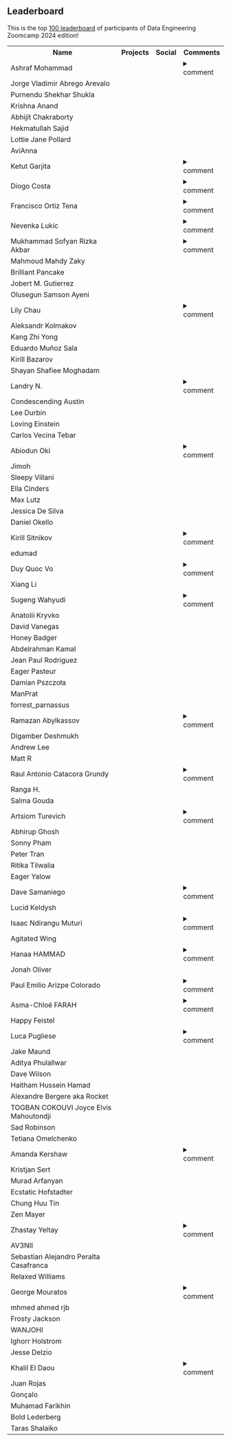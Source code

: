 ## Leaderboard 

This is the top [100 leaderboard](https://courses.datatalks.club/de-zoomcamp-2024/leaderboard)
of participants of Data Engineering Zoomcamp 2024 edition!

<table>
<tr>
  <th>Name</th>
  <th>Projects</th>
  <th>Social</th>
  <th>Comments</th>
</tr>
<tr>
  <td>Ashraf Mohammad</td>
  <td><a href="https://github.com/Ashraf1395/customer_retention_analytics"><img src="https://user-images.githubusercontent.com/875246/192300611-a606521b-cb76-4090-be8e-7cc21752b996.png" height="16em" /></a><a href="https://github.com/Ashraf1395/supply_chain_finance.git"><img src="https://user-images.githubusercontent.com/875246/192300611-a606521b-cb76-4090-be8e-7cc21752b996.png" height="16em" /></a></a></td>
  <td> <a href="www.linkedin.com/in/ashraf1395"><img src="https://user-images.githubusercontent.com/875246/192300614-2ce22ed5-bbc4-4684-8098-d8128d71aac5.png" height="16em" /></a> <a href="www.github.com/Ashraf1395"><img src="https://user-images.githubusercontent.com/875246/192300611-a606521b-cb76-4090-be8e-7cc21752b996.png" height="16em" /></a></td>
  <td><details>
<summary>comment</summary>
Really Recommend this bootcamp , if you want to get hands on data engineering experience.     My two Capstone project: www.github.com/Ashraf1395/supply_chain_finance, www.github.com/Ashraf1395/customer_retention_analytics
</details></td>
</tr>
<tr>
  <td>Jorge Vladimir Abrego Arevalo</td>
  <td><a href="https://github.com/JorgeAbrego/weather_stream_project"><img src="https://user-images.githubusercontent.com/875246/192300611-a606521b-cb76-4090-be8e-7cc21752b996.png" height="16em" /></a><a href="https://github.com/JorgeAbrego/capital_bikeshare_project"><img src="https://user-images.githubusercontent.com/875246/192300611-a606521b-cb76-4090-be8e-7cc21752b996.png" height="16em" /></a></a></td>
  <td> <a href="https://www.linkedin.com/in/jorge-abrego/"><img src="https://user-images.githubusercontent.com/875246/192300614-2ce22ed5-bbc4-4684-8098-d8128d71aac5.png" height="16em" /></a> <a href="https://github.com/JorgeAbrego"><img src="https://user-images.githubusercontent.com/875246/192300611-a606521b-cb76-4090-be8e-7cc21752b996.png" height="16em" /></a></td>
  <td></td>
</tr>
<tr>
  <td>Purnendu Shekhar Shukla</td>
  <td></a></td>
  <td></td>
  <td></td>
</tr>
<tr>
  <td>Krishna Anand</td>
  <td><a href="https://github.com/anandaiml19/DE_Zoomcamp_Project2/tree/main"><img src="https://user-images.githubusercontent.com/875246/192300611-a606521b-cb76-4090-be8e-7cc21752b996.png" height="16em" /></a><a href="https://github.com/anandaiml19/Data-Engineering-Zoomcamp-Project1"><img src="https://user-images.githubusercontent.com/875246/192300611-a606521b-cb76-4090-be8e-7cc21752b996.png" height="16em" /></a></a></td>
  <td> <a href="https://www.linkedin.com/in/krishna-anand-v-g-70bba623/"><img src="https://user-images.githubusercontent.com/875246/192300614-2ce22ed5-bbc4-4684-8098-d8128d71aac5.png" height="16em" /></a> <a href="https://github.com/anandaiml19"><img src="https://user-images.githubusercontent.com/875246/192300611-a606521b-cb76-4090-be8e-7cc21752b996.png" height="16em" /></a></td>
  <td></td>
</tr>
<tr>
  <td>Abhijit Chakraborty</td>
  <td></a></td>
  <td></td>
  <td></td>
</tr>
<tr>
  <td>Hekmatullah Sajid</td>
  <td><a href="https://github.com/hekmatullah-sajid/EcoEnergy-Germany"><img src="https://user-images.githubusercontent.com/875246/192300611-a606521b-cb76-4090-be8e-7cc21752b996.png" height="16em" /></a></a></td>
  <td> <a href="https://www.linkedin.com/in/hekmatullah-sajid/"><img src="https://user-images.githubusercontent.com/875246/192300614-2ce22ed5-bbc4-4684-8098-d8128d71aac5.png" height="16em" /></a> <a href="https://github.com/hekmatullah-sajid"><img src="https://user-images.githubusercontent.com/875246/192300611-a606521b-cb76-4090-be8e-7cc21752b996.png" height="16em" /></a></td>
  <td></td>
</tr>
<tr>
  <td>Lottie Jane Pollard</td>
  <td><a href="https://github.com/LottieJaneDev/usgs_earthquake_data_pipeline"><img src="https://user-images.githubusercontent.com/875246/192300611-a606521b-cb76-4090-be8e-7cc21752b996.png" height="16em" /></a></a></td>
  <td> <a href="https://www.linkedin.com/in/lottiejanedev/"><img src="https://user-images.githubusercontent.com/875246/192300614-2ce22ed5-bbc4-4684-8098-d8128d71aac5.png" height="16em" /></a> <a href="https://github.com/LottieJaneDev/usgs_earthquake_data_pipeline"><img src="https://user-images.githubusercontent.com/875246/192300611-a606521b-cb76-4090-be8e-7cc21752b996.png" height="16em" /></a></td>
  <td></td>
</tr>
<tr>
  <td>AviAnna</td>
  <td></a></td>
  <td></td>
  <td></td>
</tr>
<tr>
  <td>Ketut Garjita</td>
  <td><a href="https://github.com/garjita63/dezoomcamp2024-project1"><img src="https://user-images.githubusercontent.com/875246/192300611-a606521b-cb76-4090-be8e-7cc21752b996.png" height="16em" /></a></a></td>
  <td> <a href="https://www.linkedin.com/in/ketutgarjitadba/"><img src="https://user-images.githubusercontent.com/875246/192300614-2ce22ed5-bbc4-4684-8098-d8128d71aac5.png" height="16em" /></a> <a href="https://github.com/garjita63"><img src="https://user-images.githubusercontent.com/875246/192300611-a606521b-cb76-4090-be8e-7cc21752b996.png" height="16em" /></a></td>
  <td><details>
<summary>comment</summary>
I would like to express my thanks and appreciation to the Data Talks Club for organizing this excellent Data Engineering Zoomcamp training. This made me valuable experience in deepening new knowledge for me even though previously I had mostly worked as a Database Administrator for various platform databases. Thank you also to the community (datatalks-club.slack.com), especially slack course-data-engineering, as well as other slack communities such as mageai.slack.com.
</details></td>
</tr>
<tr>
  <td>Diogo Costa</td>
  <td><a href="https://github.com/techwithcosta/youtube-ai-analytics"><img src="https://user-images.githubusercontent.com/875246/192300611-a606521b-cb76-4090-be8e-7cc21752b996.png" height="16em" /></a></a></td>
  <td> <a href="https://www.linkedin.com/in/costadms/"><img src="https://user-images.githubusercontent.com/875246/192300614-2ce22ed5-bbc4-4684-8098-d8128d71aac5.png" height="16em" /></a> <a href="https://github.com/techwithcosta"><img src="https://user-images.githubusercontent.com/875246/192300611-a606521b-cb76-4090-be8e-7cc21752b996.png" height="16em" /></a></td>
  <td><details>
<summary>comment</summary>
Great course! Check out my YouTube channel: https://www.youtube.com/@TechWithCosta
</details></td>
</tr>
<tr>
  <td>Francisco Ortiz Tena</td>
  <td><a href="https://github.com/FranciscoOrtizTena/de_zoomcamp_project_01/"><img src="https://user-images.githubusercontent.com/875246/192300611-a606521b-cb76-4090-be8e-7cc21752b996.png" height="16em" /></a></a></td>
  <td> <a href="https://www.linkedin.com/in/francisco-ortiz-tena/"><img src="https://user-images.githubusercontent.com/875246/192300614-2ce22ed5-bbc4-4684-8098-d8128d71aac5.png" height="16em" /></a> <a href="https://github.com/FranciscoOrtizTena"><img src="https://user-images.githubusercontent.com/875246/192300611-a606521b-cb76-4090-be8e-7cc21752b996.png" height="16em" /></a></td>
  <td><details>
<summary>comment</summary>
It is an awesome course!
</details></td>
</tr>
<tr>
  <td>Nevenka Lukic</td>
  <td><a href="https://github.com/nenalukic/air-quality-project"><img src="https://user-images.githubusercontent.com/875246/192300611-a606521b-cb76-4090-be8e-7cc21752b996.png" height="16em" /></a></a></td>
  <td> <a href="https://www.linkedin.com/in/nevenka-lukic/"><img src="https://user-images.githubusercontent.com/875246/192300614-2ce22ed5-bbc4-4684-8098-d8128d71aac5.png" height="16em" /></a> <a href="https://github.com/nenalukic"><img src="https://user-images.githubusercontent.com/875246/192300611-a606521b-cb76-4090-be8e-7cc21752b996.png" height="16em" /></a></td>
  <td><details>
<summary>comment</summary>
This DE Zoomcamp was fantastic learning and networking experiences. Many thanks to organizers and big recommendations to anyone!
</details></td>
</tr>
<tr>
  <td>Mukhammad Sofyan Rizka Akbar</td>
  <td><a href="https://github.com/SofyanAkbar94/Project-DE-Zoomcamp-2024"><img src="https://user-images.githubusercontent.com/875246/192300611-a606521b-cb76-4090-be8e-7cc21752b996.png" height="16em" /></a></a></td>
  <td> <a href="https://id.linkedin.com/in/m-sofyan-r-a-aa00a4118"><img src="https://user-images.githubusercontent.com/875246/192300614-2ce22ed5-bbc4-4684-8098-d8128d71aac5.png" height="16em" /></a> <a href="https://github.com/SofyanAkbar94/"><img src="https://user-images.githubusercontent.com/875246/192300611-a606521b-cb76-4090-be8e-7cc21752b996.png" height="16em" /></a></td>
  <td><details>
<summary>comment</summary>
Thanks for providing this course, especially for Alexey and other Datatalk hosts and I hope I can join ML, ML Ops, and LLM Zoomcamp. See you soon :)
</details></td>
</tr>
<tr>
  <td>Mahmoud Mahdy Zaky</td>
  <td><a href="https://github.com/MahmoudMahdy448/Football-Data-Analytics/tree/main"><img src="https://user-images.githubusercontent.com/875246/192300611-a606521b-cb76-4090-be8e-7cc21752b996.png" height="16em" /></a></a></td>
  <td> <a href="https://www.linkedin.com/in/mahmoud-mahdy-zaky"><img src="https://user-images.githubusercontent.com/875246/192300614-2ce22ed5-bbc4-4684-8098-d8128d71aac5.png" height="16em" /></a> <a href="https://github.com/MahmoudMahdy448"><img src="https://user-images.githubusercontent.com/875246/192300611-a606521b-cb76-4090-be8e-7cc21752b996.png" height="16em" /></a></td>
  <td></td>
</tr>
<tr>
  <td>Brilliant Pancake</td>
  <td></a></td>
  <td></td>
  <td></td>
</tr>
<tr>
  <td>Jobert M. Gutierrez</td>
  <td><a href="https://github.com/bizzaccelerator/Footballers-transfers-Insights.git"><img src="https://user-images.githubusercontent.com/875246/192300611-a606521b-cb76-4090-be8e-7cc21752b996.png" height="16em" /></a></a></td>
  <td> <a href="www.linkedin.com/in/jobertgutierrez"><img src="https://user-images.githubusercontent.com/875246/192300614-2ce22ed5-bbc4-4684-8098-d8128d71aac5.png" height="16em" /></a> <a href="https://github.com/bizzaccelerator"><img src="https://user-images.githubusercontent.com/875246/192300611-a606521b-cb76-4090-be8e-7cc21752b996.png" height="16em" /></a></td>
  <td></td>
</tr>
<tr>
  <td>Olusegun Samson Ayeni</td>
  <td><a href="https://github.com/iamraphson/IMDB-pipeline-project"><img src="https://user-images.githubusercontent.com/875246/192300611-a606521b-cb76-4090-be8e-7cc21752b996.png" height="16em" /></a><a href="https://github.com/iamraphson/DE-2024-project-book-recommendation"><img src="https://user-images.githubusercontent.com/875246/192300611-a606521b-cb76-4090-be8e-7cc21752b996.png" height="16em" /></a></a></td>
  <td> <a href="https://www.linkedin.com/in/iamraphson/"><img src="https://user-images.githubusercontent.com/875246/192300614-2ce22ed5-bbc4-4684-8098-d8128d71aac5.png" height="16em" /></a> <a href="https://github.com/iamraphson"><img src="https://user-images.githubusercontent.com/875246/192300611-a606521b-cb76-4090-be8e-7cc21752b996.png" height="16em" /></a></td>
  <td></td>
</tr>
<tr>
  <td>Lily Chau</td>
  <td><a href="https://github.com/lilychau1/uk-power-analytics"><img src="https://user-images.githubusercontent.com/875246/192300611-a606521b-cb76-4090-be8e-7cc21752b996.png" height="16em" /></a><a href="https://github.com/lilychau1/uk-power-analytics/tree/main"><img src="https://user-images.githubusercontent.com/875246/192300611-a606521b-cb76-4090-be8e-7cc21752b996.png" height="16em" /></a></a></td>
  <td> <a href="www.linkedin.com/in/lilychau1"><img src="https://user-images.githubusercontent.com/875246/192300614-2ce22ed5-bbc4-4684-8098-d8128d71aac5.png" height="16em" /></a> <a href="https://github.com/lilychau1"><img src="https://user-images.githubusercontent.com/875246/192300611-a606521b-cb76-4090-be8e-7cc21752b996.png" height="16em" /></a></td>
  <td><details>
<summary>comment</summary>
Big thank you to Alexey and all other speakers. This is one of the best online learning platforms I have ever come across.
</details></td>
</tr>
<tr>
  <td>Aleksandr Kolmakov</td>
  <td><a href="https://github.com/Feanaur/marine-species-analytics"><img src="https://user-images.githubusercontent.com/875246/192300611-a606521b-cb76-4090-be8e-7cc21752b996.png" height="16em" /></a><a href="https://github.com/Feanaur/marine-species-analytics"><img src="https://user-images.githubusercontent.com/875246/192300611-a606521b-cb76-4090-be8e-7cc21752b996.png" height="16em" /></a></a></td>
  <td> <a href="https://www.linkedin.com/in/aleksandr-kolmakov/"><img src="https://user-images.githubusercontent.com/875246/192300614-2ce22ed5-bbc4-4684-8098-d8128d71aac5.png" height="16em" /></a> <a href="https://github.com/alex-kolmakov"><img src="https://user-images.githubusercontent.com/875246/192300611-a606521b-cb76-4090-be8e-7cc21752b996.png" height="16em" /></a></td>
  <td></td>
</tr>
<tr>
  <td>Kang Zhi Yong</td>
  <td></a></td>
  <td></td>
  <td></td>
</tr>
<tr>
  <td>Eduardo Muñoz Sala</td>
  <td><a href="https://github.com/edumunozsala/GDELT-Events-Data-Eng-Project"><img src="https://user-images.githubusercontent.com/875246/192300611-a606521b-cb76-4090-be8e-7cc21752b996.png" height="16em" /></a></a></td>
  <td> <a href="https://www.linkedin.com/in/edumunozsala/"><img src="https://user-images.githubusercontent.com/875246/192300614-2ce22ed5-bbc4-4684-8098-d8128d71aac5.png" height="16em" /></a> <a href="https://github.com/edumunozsala"><img src="https://user-images.githubusercontent.com/875246/192300611-a606521b-cb76-4090-be8e-7cc21752b996.png" height="16em" /></a></td>
  <td></td>
</tr>
<tr>
  <td>Kirill Bazarov</td>
  <td><a href="https://github.com/kirill505/de-zoomcamp-project"><img src="https://user-images.githubusercontent.com/875246/192300611-a606521b-cb76-4090-be8e-7cc21752b996.png" height="16em" /></a></a></td>
  <td> <a href="https://www.linkedin.com/in/kirill-bazarov-66ba3152"><img src="https://user-images.githubusercontent.com/875246/192300614-2ce22ed5-bbc4-4684-8098-d8128d71aac5.png" height="16em" /></a> <a href="https://github.com/kirill505"><img src="https://user-images.githubusercontent.com/875246/192300611-a606521b-cb76-4090-be8e-7cc21752b996.png" height="16em" /></a></td>
  <td></td>
</tr>
<tr>
  <td>Shayan Shafiee Moghadam</td>
  <td><a href="https://github.com/shayansm2/DE-zoomcamp-playground/tree/de-zoomcamp-2nd-project/github-events-analyzer"><img src="https://user-images.githubusercontent.com/875246/192300611-a606521b-cb76-4090-be8e-7cc21752b996.png" height="16em" /></a><a href="https://github.com/shayansm2/tech-career-explorer/tree/de-zoomcamp-project"><img src="https://user-images.githubusercontent.com/875246/192300611-a606521b-cb76-4090-be8e-7cc21752b996.png" height="16em" /></a></a></td>
  <td> <a href="https://www.linkedin.com/in/shayan-shafiee-moghadam/"><img src="https://user-images.githubusercontent.com/875246/192300614-2ce22ed5-bbc4-4684-8098-d8128d71aac5.png" height="16em" /></a> <a href="https://github.com/shayansm2"><img src="https://user-images.githubusercontent.com/875246/192300611-a606521b-cb76-4090-be8e-7cc21752b996.png" height="16em" /></a></td>
  <td></td>
</tr>
<tr>
  <td>Landry N.</td>
  <td><a href="https://github.com/drux31/capstone-dezoomcamp"><img src="https://user-images.githubusercontent.com/875246/192300611-a606521b-cb76-4090-be8e-7cc21752b996.png" height="16em" /></a></a></td>
  <td> <a href="https://github.com/drux31"><img src="https://user-images.githubusercontent.com/875246/192300611-a606521b-cb76-4090-be8e-7cc21752b996.png" height="16em" /></a></td>
  <td><details>
<summary>comment</summary>
Thanks for the awsome course.
</details></td>
</tr>
<tr>
  <td>Condescending Austin</td>
  <td></a></td>
  <td></td>
  <td></td>
</tr>
<tr>
  <td>Lee Durbin</td>
  <td></a></td>
  <td></td>
  <td></td>
</tr>
<tr>
  <td>Loving Einstein</td>
  <td></a></td>
  <td></td>
  <td></td>
</tr>
<tr>
  <td>Carlos Vecina Tebar</td>
  <td></a></td>
  <td></td>
  <td></td>
</tr>
<tr>
  <td>Abiodun Oki</td>
  <td></a></td>
  <td> <a href="https://www.linkedin.com/in/okibaba/"><img src="https://user-images.githubusercontent.com/875246/192300614-2ce22ed5-bbc4-4684-8098-d8128d71aac5.png" height="16em" /></a> <a href="https://github.com/Okibaba"><img src="https://user-images.githubusercontent.com/875246/192300611-a606521b-cb76-4090-be8e-7cc21752b996.png" height="16em" /></a></td>
  <td><details>
<summary>comment</summary>
thoroughly enjoyed the course, great work Alexey & course team!
</details></td>
</tr>
<tr>
  <td>Jimoh</td>
  <td></a></td>
  <td></td>
  <td></td>
</tr>
<tr>
  <td>Sleepy Villani</td>
  <td></a></td>
  <td></td>
  <td></td>
</tr>
<tr>
  <td>Ella Cinders</td>
  <td></a></td>
  <td></td>
  <td></td>
</tr>
<tr>
  <td>Max Lutz</td>
  <td></a></td>
  <td></td>
  <td></td>
</tr>
<tr>
  <td>Jessica De Silva</td>
  <td></a></td>
  <td></td>
  <td></td>
</tr>
<tr>
  <td>Daniel Okello</td>
  <td></a></td>
  <td> <a href="https://www.linkedin.com/in/okellodaniel/"><img src="https://user-images.githubusercontent.com/875246/192300614-2ce22ed5-bbc4-4684-8098-d8128d71aac5.png" height="16em" /></a> <a href="https://github.com/okellodaniel"><img src="https://user-images.githubusercontent.com/875246/192300611-a606521b-cb76-4090-be8e-7cc21752b996.png" height="16em" /></a></td>
  <td></td>
</tr>
<tr>
  <td>Kirill Sitnikov</td>
  <td><a href="https://github.com/Siddha911/Citibike-data-project"><img src="https://user-images.githubusercontent.com/875246/192300611-a606521b-cb76-4090-be8e-7cc21752b996.png" height="16em" /></a></a></td>
  <td> <a href="Siddha911"><img src="https://user-images.githubusercontent.com/875246/192300611-a606521b-cb76-4090-be8e-7cc21752b996.png" height="16em" /></a></td>
  <td><details>
<summary>comment</summary>
Thank you Alexey and all DTC team! I’m so glad that I knew about your courses and projects!
</details></td>
</tr>
<tr>
  <td>edumad</td>
  <td></a></td>
  <td></td>
  <td></td>
</tr>
<tr>
  <td>Duy Quoc Vo</td>
  <td><a href="https://github.com/voduyquoc/air_pollution_tracking"><img src="https://user-images.githubusercontent.com/875246/192300611-a606521b-cb76-4090-be8e-7cc21752b996.png" height="16em" /></a></a></td>
  <td> <a href="https://www.linkedin.com/in/voduyquoc/"><img src="https://user-images.githubusercontent.com/875246/192300614-2ce22ed5-bbc4-4684-8098-d8128d71aac5.png" height="16em" /></a> <a href="https://github.com/voduyquoc"><img src="https://user-images.githubusercontent.com/875246/192300611-a606521b-cb76-4090-be8e-7cc21752b996.png" height="16em" /></a></td>
  <td><details>
<summary>comment</summary>
NA
</details></td>
</tr>
<tr>
  <td>Xiang Li</td>
  <td></a></td>
  <td></td>
  <td></td>
</tr>
<tr>
  <td>Sugeng Wahyudi</td>
  <td><a href="https://github.com/Gengsu07/DEGengsuProject"><img src="https://user-images.githubusercontent.com/875246/192300611-a606521b-cb76-4090-be8e-7cc21752b996.png" height="16em" /></a></a></td>
  <td> <a href="https://www.linkedin.com/in/sugeng-wahyudi-8a3939132/"><img src="https://user-images.githubusercontent.com/875246/192300614-2ce22ed5-bbc4-4684-8098-d8128d71aac5.png" height="16em" /></a> <a href="https://github.com/Gengsu07"><img src="https://user-images.githubusercontent.com/875246/192300611-a606521b-cb76-4090-be8e-7cc21752b996.png" height="16em" /></a></td>
  <td><details>
<summary>comment</summary>
Thanks a lot, this was amazing. Can't miss another course and zoomcamp from datatalks.club
</details></td>
</tr>
<tr>
  <td>Anatolii Kryvko</td>
  <td><a href="https://github.com/Nogromi/ukraine-vaccinations/tree/master"><img src="https://user-images.githubusercontent.com/875246/192300611-a606521b-cb76-4090-be8e-7cc21752b996.png" height="16em" /></a></a></td>
  <td> <a href="https://www.linkedin.com/in/anatolii-kryvko-69b538107/"><img src="https://user-images.githubusercontent.com/875246/192300614-2ce22ed5-bbc4-4684-8098-d8128d71aac5.png" height="16em" /></a> <a href="https://github.com/Nogromi"><img src="https://user-images.githubusercontent.com/875246/192300611-a606521b-cb76-4090-be8e-7cc21752b996.png" height="16em" /></a></td>
  <td></td>
</tr>
<tr>
  <td>David Vanegas</td>
  <td></a></td>
  <td></td>
  <td></td>
</tr>
<tr>
  <td>Honey Badger</td>
  <td></a></td>
  <td></td>
  <td></td>
</tr>
<tr>
  <td>Abdelrahman Kamal</td>
  <td></a></td>
  <td></td>
  <td></td>
</tr>
<tr>
  <td>Jean Paul Rodriguez</td>
  <td><a href="https://github.com/jeanpaulrd1/de-zc-final-project"><img src="https://user-images.githubusercontent.com/875246/192300611-a606521b-cb76-4090-be8e-7cc21752b996.png" height="16em" /></a></a></td>
  <td> <a href="https://www.linkedin.com/in/jean-paul-rodriguez"><img src="https://user-images.githubusercontent.com/875246/192300614-2ce22ed5-bbc4-4684-8098-d8128d71aac5.png" height="16em" /></a> <a href="https://github.com/jeanpaulrd1/de-zc-final-project"><img src="https://user-images.githubusercontent.com/875246/192300611-a606521b-cb76-4090-be8e-7cc21752b996.png" height="16em" /></a></td>
  <td></td>
</tr>
<tr>
  <td>Eager Pasteur</td>
  <td></a></td>
  <td></td>
  <td></td>
</tr>
<tr>
  <td>Damian Pszczoła</td>
  <td><a href="https://github.com/d4mp3/GLDAS-Data-Pipeline"><img src="https://user-images.githubusercontent.com/875246/192300611-a606521b-cb76-4090-be8e-7cc21752b996.png" height="16em" /></a></a></td>
  <td> <a href="https://www.linkedin.com/in/damian-pszczo%C5%82a-7aba54241/"><img src="https://user-images.githubusercontent.com/875246/192300614-2ce22ed5-bbc4-4684-8098-d8128d71aac5.png" height="16em" /></a> <a href="https://github.com/d4mp3"><img src="https://user-images.githubusercontent.com/875246/192300611-a606521b-cb76-4090-be8e-7cc21752b996.png" height="16em" /></a></td>
  <td></td>
</tr>
<tr>
  <td>ManPrat</td>
  <td></a></td>
  <td></td>
  <td></td>
</tr>
<tr>
  <td>forrest_parnassus</td>
  <td></a></td>
  <td></td>
  <td></td>
</tr>
<tr>
  <td>Ramazan Abylkassov</td>
  <td><a href="https://github.com/ramazanabylkassov/aviation_stack_project"><img src="https://user-images.githubusercontent.com/875246/192300611-a606521b-cb76-4090-be8e-7cc21752b996.png" height="16em" /></a></a></td>
  <td> <a href="https://www.linkedin.com/in/ramazan-abylkassov-23965097/"><img src="https://user-images.githubusercontent.com/875246/192300614-2ce22ed5-bbc4-4684-8098-d8128d71aac5.png" height="16em" /></a> <a href="https://github.com/ramazanabylkassov"><img src="https://user-images.githubusercontent.com/875246/192300611-a606521b-cb76-4090-be8e-7cc21752b996.png" height="16em" /></a></td>
  <td><details>
<summary>comment</summary>
Look mom, I am on leaderboard!
</details></td>
</tr>
<tr>
  <td>Digamber Deshmukh</td>
  <td></a></td>
  <td></td>
  <td></td>
</tr>
<tr>
  <td>Andrew Lee</td>
  <td><a href="https://github.com/wndrlxx/ca-trademarks-data-pipeline"><img src="https://user-images.githubusercontent.com/875246/192300611-a606521b-cb76-4090-be8e-7cc21752b996.png" height="16em" /></a></a></td>
  <td></td>
  <td></td>
</tr>
<tr>
  <td>Matt R</td>
  <td></a></td>
  <td></td>
  <td></td>
</tr>
<tr>
  <td>Raul Antonio Catacora Grundy</td>
  <td><a href="https://github.com/Cerpint4xt/data-engineering-all-news-project"><img src="https://user-images.githubusercontent.com/875246/192300611-a606521b-cb76-4090-be8e-7cc21752b996.png" height="16em" /></a></a></td>
  <td> <a href="https://www.linkedin.com/in/raul-catacora-grundy-208315236/"><img src="https://user-images.githubusercontent.com/875246/192300614-2ce22ed5-bbc4-4684-8098-d8128d71aac5.png" height="16em" /></a> <a href="https://github.com/Cerpint4xt"><img src="https://user-images.githubusercontent.com/875246/192300611-a606521b-cb76-4090-be8e-7cc21752b996.png" height="16em" /></a></td>
  <td><details>
<summary>comment</summary>
I just want to thank everyone, all the instructors, collaborators for creating this amazing set of resources and such a solid community based on sharing and caring. Many many thanks and shout out to you guys
</details></td>
</tr>
<tr>
  <td>Ranga H.</td>
  <td></a></td>
  <td></td>
  <td></td>
</tr>
<tr>
  <td>Salma Gouda</td>
  <td><a href="https://github.com/salmagouda/data-engineering-capstone/tree/main"><img src="https://user-images.githubusercontent.com/875246/192300611-a606521b-cb76-4090-be8e-7cc21752b996.png" height="16em" /></a></a></td>
  <td> <a href="https://linkedin.com/in/salmagouda"><img src="https://user-images.githubusercontent.com/875246/192300614-2ce22ed5-bbc4-4684-8098-d8128d71aac5.png" height="16em" /></a> <a href="https://github.com/salmagouda"><img src="https://user-images.githubusercontent.com/875246/192300611-a606521b-cb76-4090-be8e-7cc21752b996.png" height="16em" /></a></td>
  <td></td>
</tr>
<tr>
  <td>Artsiom Turevich</td>
  <td><a href="https://github.com/aturevich/zoomcamp_de_project"><img src="https://user-images.githubusercontent.com/875246/192300611-a606521b-cb76-4090-be8e-7cc21752b996.png" height="16em" /></a></a></td>
  <td> <a href="https://www.linkedin.com/in/artsiom-turevich/"><img src="https://user-images.githubusercontent.com/875246/192300614-2ce22ed5-bbc4-4684-8098-d8128d71aac5.png" height="16em" /></a> <a href="a.turevich"><img src="https://user-images.githubusercontent.com/875246/192300611-a606521b-cb76-4090-be8e-7cc21752b996.png" height="16em" /></a></td>
  <td><details>
<summary>comment</summary>
A long time ago in a galaxy far, far away...
</details></td>
</tr>
<tr>
  <td>Abhirup Ghosh</td>
  <td></a></td>
  <td></td>
  <td></td>
</tr>
<tr>
  <td>Sonny Pham</td>
  <td></a></td>
  <td></td>
  <td></td>
</tr>
<tr>
  <td>Peter Tran</td>
  <td></a></td>
  <td></td>
  <td></td>
</tr>
<tr>
  <td>Ritika Tilwalia</td>
  <td><a href="https://github.com/rtilwalia/Fashion-Campus-Orders"><img src="https://user-images.githubusercontent.com/875246/192300611-a606521b-cb76-4090-be8e-7cc21752b996.png" height="16em" /></a></a></td>
  <td> <a href="https://www.linkedin.com/in/ritika-tilwalia/"><img src="https://user-images.githubusercontent.com/875246/192300614-2ce22ed5-bbc4-4684-8098-d8128d71aac5.png" height="16em" /></a> <a href="https://github.com/rtilwalia"><img src="https://user-images.githubusercontent.com/875246/192300611-a606521b-cb76-4090-be8e-7cc21752b996.png" height="16em" /></a></td>
  <td></td>
</tr>
<tr>
  <td>Eager Yalow</td>
  <td></a></td>
  <td></td>
  <td></td>
</tr>
<tr>
  <td>Dave Samaniego</td>
  <td><a href="https://github.com/nishiikata/de-zoomcamp-2024-mage-capstone"><img src="https://user-images.githubusercontent.com/875246/192300611-a606521b-cb76-4090-be8e-7cc21752b996.png" height="16em" /></a></a></td>
  <td> <a href="https://www.linkedin.com/in/dave-s-32545014a"><img src="https://user-images.githubusercontent.com/875246/192300614-2ce22ed5-bbc4-4684-8098-d8128d71aac5.png" height="16em" /></a> <a href="https://github.com/nishiikata"><img src="https://user-images.githubusercontent.com/875246/192300611-a606521b-cb76-4090-be8e-7cc21752b996.png" height="16em" /></a></td>
  <td><details>
<summary>comment</summary>
Thank you DataTalksClub for the course. It was challenging learning many new things, but I had fun along the way too!
</details></td>
</tr>
<tr>
  <td>Lucid Keldysh</td>
  <td></a></td>
  <td></td>
  <td></td>
</tr>
<tr>
  <td>Isaac Ndirangu Muturi</td>
  <td><a href="https://github.com/Isaac-Ndirangu-Muturi-749/End_to_end_data_pipeline--Optimizing_Online_Retail_Analytics_with_Data_and_Analytics_Engineering"><img src="https://user-images.githubusercontent.com/875246/192300611-a606521b-cb76-4090-be8e-7cc21752b996.png" height="16em" /></a></a></td>
  <td> <a href="https://www.linkedin.com/in/isaac-muturi-3b6b2b237"><img src="https://user-images.githubusercontent.com/875246/192300614-2ce22ed5-bbc4-4684-8098-d8128d71aac5.png" height="16em" /></a> <a href="https://github.com/Isaac-Ndirangu-Muturi-749"><img src="https://user-images.githubusercontent.com/875246/192300611-a606521b-cb76-4090-be8e-7cc21752b996.png" height="16em" /></a></td>
  <td><details>
<summary>comment</summary>
Amazing learning experience
</details></td>
</tr>
<tr>
  <td>Agitated Wing</td>
  <td></a></td>
  <td></td>
  <td></td>
</tr>
<tr>
  <td>Hanaa HAMMAD</td>
  <td></a></td>
  <td> <a href="https://www.linkedin.com/in/hanaahammad/"><img src="https://user-images.githubusercontent.com/875246/192300614-2ce22ed5-bbc4-4684-8098-d8128d71aac5.png" height="16em" /></a> <a href="https://github.com/hanaahammad"><img src="https://user-images.githubusercontent.com/875246/192300611-a606521b-cb76-4090-be8e-7cc21752b996.png" height="16em" /></a></td>
  <td><details>
<summary>comment</summary>
Grateful to this great course
</details></td>
</tr>
<tr>
  <td>Jonah Oliver</td>
  <td></a></td>
  <td></td>
  <td></td>
</tr>
<tr>
  <td>Paul Emilio Arizpe Colorado</td>
  <td><a href="https://github.com/kiramishima/crimes_in_mexico_city_analysis"><img src="https://user-images.githubusercontent.com/875246/192300611-a606521b-cb76-4090-be8e-7cc21752b996.png" height="16em" /></a></a></td>
  <td> <a href="https://www.linkedin.com/in/parizpe/"><img src="https://user-images.githubusercontent.com/875246/192300614-2ce22ed5-bbc4-4684-8098-d8128d71aac5.png" height="16em" /></a> <a href="https://github.com/kiramishima"><img src="https://user-images.githubusercontent.com/875246/192300611-a606521b-cb76-4090-be8e-7cc21752b996.png" height="16em" /></a></td>
  <td><details>
<summary>comment</summary>
DataTalksClub brought me the opportunity to learn data engineering. Thanks for all :D
</details></td>
</tr>
<tr>
  <td>Asma-Chloë FARAH</td>
  <td><a href="https://github.com/AsmaChloe/traffic_counting_paris"><img src="https://user-images.githubusercontent.com/875246/192300611-a606521b-cb76-4090-be8e-7cc21752b996.png" height="16em" /></a></a></td>
  <td> <a href="https://www.linkedin.com/in/asma-chloefarah/"><img src="https://user-images.githubusercontent.com/875246/192300614-2ce22ed5-bbc4-4684-8098-d8128d71aac5.png" height="16em" /></a> <a href="https://github.com/AsmaChloe"><img src="https://user-images.githubusercontent.com/875246/192300611-a606521b-cb76-4090-be8e-7cc21752b996.png" height="16em" /></a></td>
  <td><details>
<summary>comment</summary>
Thank you for this amazing zoomcamp ! It was really fun !
</details></td>
</tr>
<tr>
  <td>Happy Feistel</td>
  <td></a></td>
  <td></td>
  <td></td>
</tr>
<tr>
  <td>Luca Pugliese</td>
  <td><a href="https://github.com/lucapug/nyc-bike-analytics"><img src="https://user-images.githubusercontent.com/875246/192300611-a606521b-cb76-4090-be8e-7cc21752b996.png" height="16em" /></a></a></td>
  <td> <a href="https://www.linkedin.com/in/lucapug/"><img src="https://user-images.githubusercontent.com/875246/192300614-2ce22ed5-bbc4-4684-8098-d8128d71aac5.png" height="16em" /></a> <a href="https://github.com/lucapug"><img src="https://user-images.githubusercontent.com/875246/192300611-a606521b-cb76-4090-be8e-7cc21752b996.png" height="16em" /></a></td>
  <td><details>
<summary>comment</summary>
it has been a crowdlearning experience! starting in thousands of us. 359 graduated in the end. Proud to have classified 59th. Thanks to all.
</details></td>
</tr>
<tr>
  <td>Jake Maund</td>
  <td></a></td>
  <td></td>
  <td></td>
</tr>
<tr>
  <td>Aditya Phulallwar</td>
  <td></a></td>
  <td></td>
  <td></td>
</tr>
<tr>
  <td>Dave Wilson</td>
  <td></a></td>
  <td></td>
  <td></td>
</tr>
<tr>
  <td>Haitham Hussein Hamad</td>
  <td><a href="https://github.com/haithamhamad2/kaggle-survey"><img src="https://user-images.githubusercontent.com/875246/192300611-a606521b-cb76-4090-be8e-7cc21752b996.png" height="16em" /></a></a></td>
  <td> <a href="https://www.linkedin.com/in/haitham-hamad-8926b415/"><img src="https://user-images.githubusercontent.com/875246/192300614-2ce22ed5-bbc4-4684-8098-d8128d71aac5.png" height="16em" /></a> <a href="https://github.com/haithamhamad2"><img src="https://user-images.githubusercontent.com/875246/192300611-a606521b-cb76-4090-be8e-7cc21752b996.png" height="16em" /></a></td>
  <td></td>
</tr>
<tr>
  <td>Alexandre Bergere aka Rocket</td>
  <td></a></td>
  <td></td>
  <td></td>
</tr>
<tr>
  <td>TOGBAN COKOUVI Joyce Elvis Mahoutondji</td>
  <td><a href="https://github.com/lvsuno/Github_data_analysis"><img src="https://user-images.githubusercontent.com/875246/192300611-a606521b-cb76-4090-be8e-7cc21752b996.png" height="16em" /></a></a></td>
  <td> <a href="https://www.linkedin.com/in/elvistogban/"><img src="https://user-images.githubusercontent.com/875246/192300614-2ce22ed5-bbc4-4684-8098-d8128d71aac5.png" height="16em" /></a> <a href="https://github.com/lvsuno/Github_data_analysis"><img src="https://user-images.githubusercontent.com/875246/192300611-a606521b-cb76-4090-be8e-7cc21752b996.png" height="16em" /></a></td>
  <td></td>
</tr>
<tr>
  <td>Sad Robinson</td>
  <td></a></td>
  <td></td>
  <td></td>
</tr>
<tr>
  <td>Tetiana Omelchenko</td>
  <td><a href="https://github.com/TOmelchenko/LifeExpectancyProject"><img src="https://user-images.githubusercontent.com/875246/192300611-a606521b-cb76-4090-be8e-7cc21752b996.png" height="16em" /></a></a></td>
  <td> <a href="www.linkedin.com/in/tetiana-omelchenko-35177379"><img src="https://user-images.githubusercontent.com/875246/192300614-2ce22ed5-bbc4-4684-8098-d8128d71aac5.png" height="16em" /></a> <a href="https://github.com/TOmelchenko/LifeExpectancyProject"><img src="https://user-images.githubusercontent.com/875246/192300611-a606521b-cb76-4090-be8e-7cc21752b996.png" height="16em" /></a></td>
  <td></td>
</tr>
<tr>
  <td>Amanda Kershaw</td>
  <td><a href="https://github.com/ANKershaw/youtube_video_ranks"><img src="https://user-images.githubusercontent.com/875246/192300611-a606521b-cb76-4090-be8e-7cc21752b996.png" height="16em" /></a></a></td>
  <td> <a href="https://www.linkedin.com/in/amandalnkershaw"><img src="https://user-images.githubusercontent.com/875246/192300614-2ce22ed5-bbc4-4684-8098-d8128d71aac5.png" height="16em" /></a> <a href="https://github.com/ANKershaw/youtube_video_ranks"><img src="https://user-images.githubusercontent.com/875246/192300611-a606521b-cb76-4090-be8e-7cc21752b996.png" height="16em" /></a></td>
  <td><details>
<summary>comment</summary>
This course was incredibly rewarding and absolutely worth the effort.
</details></td>
</tr>
<tr>
  <td>Kristjan Sert</td>
  <td><a href="https://github.com/KrisSert/cadaster-ee"><img src="https://user-images.githubusercontent.com/875246/192300611-a606521b-cb76-4090-be8e-7cc21752b996.png" height="16em" /></a></a></td>
  <td> <a href="https://www.linkedin.com/in/kristjan-sert-043396131/"><img src="https://user-images.githubusercontent.com/875246/192300614-2ce22ed5-bbc4-4684-8098-d8128d71aac5.png" height="16em" /></a> <a href="https://github.com/KrisSert"><img src="https://user-images.githubusercontent.com/875246/192300611-a606521b-cb76-4090-be8e-7cc21752b996.png" height="16em" /></a></td>
  <td></td>
</tr>
<tr>
  <td>Murad Arfanyan</td>
  <td><a href="https://github.com/murkenson/movies_tv_shows_data_pipeline"><img src="https://user-images.githubusercontent.com/875246/192300611-a606521b-cb76-4090-be8e-7cc21752b996.png" height="16em" /></a></a></td>
  <td> <a href="https://www.linkedin.com/in/murad-arfanyan-846786176/"><img src="https://user-images.githubusercontent.com/875246/192300614-2ce22ed5-bbc4-4684-8098-d8128d71aac5.png" height="16em" /></a> <a href="https://github.com/murkenson"><img src="https://user-images.githubusercontent.com/875246/192300611-a606521b-cb76-4090-be8e-7cc21752b996.png" height="16em" /></a></td>
  <td></td>
</tr>
<tr>
  <td>Ecstatic Hofstadter</td>
  <td></a></td>
  <td></td>
  <td></td>
</tr>
<tr>
  <td>Chung Huu Tin</td>
  <td><a href="https://github.com/TinChung41/US-Accidents-Analysis-zoomcamp-project"><img src="https://user-images.githubusercontent.com/875246/192300611-a606521b-cb76-4090-be8e-7cc21752b996.png" height="16em" /></a></a></td>
  <td> <a href="linkedin.com/in/huu-tin-chung"><img src="https://user-images.githubusercontent.com/875246/192300614-2ce22ed5-bbc4-4684-8098-d8128d71aac5.png" height="16em" /></a> <a href="https://github.com/TinChung41"><img src="https://user-images.githubusercontent.com/875246/192300611-a606521b-cb76-4090-be8e-7cc21752b996.png" height="16em" /></a></td>
  <td></td>
</tr>
<tr>
  <td>Zen Mayer</td>
  <td></a></td>
  <td></td>
  <td></td>
</tr>
<tr>
  <td>Zhastay Yeltay</td>
  <td><a href="https://github.com/yelzha/tengrinews-open-project"><img src="https://user-images.githubusercontent.com/875246/192300611-a606521b-cb76-4090-be8e-7cc21752b996.png" height="16em" /></a></a></td>
  <td> <a href="https://www.linkedin.com/in/yelzha/"><img src="https://user-images.githubusercontent.com/875246/192300614-2ce22ed5-bbc4-4684-8098-d8128d71aac5.png" height="16em" /></a> <a href="https://github.com/yelzha"><img src="https://user-images.githubusercontent.com/875246/192300611-a606521b-cb76-4090-be8e-7cc21752b996.png" height="16em" /></a></td>
  <td><details>
<summary>comment</summary>
;)
</details></td>
</tr>
<tr>
  <td>AV3NII</td>
  <td></a></td>
  <td></td>
  <td></td>
</tr>
<tr>
  <td>Sebastian Alejandro Peralta Casafranca</td>
  <td></a></td>
  <td></td>
  <td></td>
</tr>
<tr>
  <td>Relaxed Williams</td>
  <td></a></td>
  <td></td>
  <td></td>
</tr>
<tr>
  <td>George Mouratos</td>
  <td><a href="https://github.com/Gimour/Datatalks_final_project"><img src="https://user-images.githubusercontent.com/875246/192300611-a606521b-cb76-4090-be8e-7cc21752b996.png" height="16em" /></a></a></td>
  <td> <a href="https://www.linkedin.com/in/gmouratos/"><img src="https://user-images.githubusercontent.com/875246/192300614-2ce22ed5-bbc4-4684-8098-d8128d71aac5.png" height="16em" /></a> <a href="https://github.com/Gimour/DataTalks, https://github.com/Gimour/Datatalks_final_project"><img src="https://user-images.githubusercontent.com/875246/192300611-a606521b-cb76-4090-be8e-7cc21752b996.png" height="16em" /></a></td>
  <td><details>
<summary>comment</summary>
-
</details></td>
</tr>
<tr>
  <td>mhmed ahmed rjb</td>
  <td></a></td>
  <td></td>
  <td></td>
</tr>
<tr>
  <td>Frosty Jackson</td>
  <td></a></td>
  <td></td>
  <td></td>
</tr>
<tr>
  <td>WANJOHI</td>
  <td><a href="https://github.com/DE-ZoomCamp/Flood-Monitoring"><img src="https://user-images.githubusercontent.com/875246/192300611-a606521b-cb76-4090-be8e-7cc21752b996.png" height="16em" /></a></a></td>
  <td> <a href="https://github.com/DE-ZoomCamp/Flood-Monitoring"><img src="https://user-images.githubusercontent.com/875246/192300611-a606521b-cb76-4090-be8e-7cc21752b996.png" height="16em" /></a></td>
  <td></td>
</tr>
<tr>
  <td>Ighorr Holstrom</td>
  <td><a href="https://github.com/askeladden31/air_raids_data/"><img src="https://user-images.githubusercontent.com/875246/192300611-a606521b-cb76-4090-be8e-7cc21752b996.png" height="16em" /></a></a></td>
  <td> <a href="https://www.linkedin.com/in/ighorr-holstrom/"><img src="https://user-images.githubusercontent.com/875246/192300614-2ce22ed5-bbc4-4684-8098-d8128d71aac5.png" height="16em" /></a> <a href="https://github.com/askeladden31"><img src="https://user-images.githubusercontent.com/875246/192300611-a606521b-cb76-4090-be8e-7cc21752b996.png" height="16em" /></a></td>
  <td></td>
</tr>
<tr>
  <td>Jesse Delzio</td>
  <td></a></td>
  <td> <a href="https://www.linkedin.com/in/delzioj"><img src="https://user-images.githubusercontent.com/875246/192300614-2ce22ed5-bbc4-4684-8098-d8128d71aac5.png" height="16em" /></a> <a href="https://github.com/delzio"><img src="https://user-images.githubusercontent.com/875246/192300611-a606521b-cb76-4090-be8e-7cc21752b996.png" height="16em" /></a></td>
  <td></td>
</tr>
<tr>
  <td>Khalil El Daou</td>
  <td><a href="https://github.com/khalileldoau/global-news-engagement-on-social-media"><img src="https://user-images.githubusercontent.com/875246/192300611-a606521b-cb76-4090-be8e-7cc21752b996.png" height="16em" /></a></a></td>
  <td> <a href="https://www.linkedin.com/in/khalil-el-daou-177a8b114?utm_source=share&utm_campaign=share_via&utm_content=profile&utm_medium=android_app"><img src="https://user-images.githubusercontent.com/875246/192300614-2ce22ed5-bbc4-4684-8098-d8128d71aac5.png" height="16em" /></a> <a href="https://github.com/khalileldoau"><img src="https://user-images.githubusercontent.com/875246/192300611-a606521b-cb76-4090-be8e-7cc21752b996.png" height="16em" /></a></td>
  <td><details>
<summary>comment</summary>
Already made a post about the zoomcamp
</details></td>
</tr>
<tr>
  <td>Juan Rojas</td>
  <td></a></td>
  <td></td>
  <td></td>
</tr>
<tr>
  <td>Gonçalo</td>
  <td></a></td>
  <td></td>
  <td></td>
</tr>
<tr>
  <td>Muhamad Farikhin</td>
  <td></a></td>
  <td></td>
  <td></td>
</tr>
<tr>
  <td>Bold Lederberg</td>
  <td></a></td>
  <td></td>
  <td></td>
</tr>
<tr>
  <td>Taras Shalaiko</td>
  <td><a href="https://github.com/tarasenya/dezoomcamp_final_project"><img src="https://user-images.githubusercontent.com/875246/192300611-a606521b-cb76-4090-be8e-7cc21752b996.png" height="16em" /></a></a></td>
  <td> <a href="https://www.linkedin.com/in/taras-shalaiko-30114a107/"><img src="https://user-images.githubusercontent.com/875246/192300614-2ce22ed5-bbc4-4684-8098-d8128d71aac5.png" height="16em" /></a> <a href="https://github.com/tarasenya"><img src="https://user-images.githubusercontent.com/875246/192300611-a606521b-cb76-4090-be8e-7cc21752b996.png" height="16em" /></a></td>
  <td></td>
</tr>
</table>
